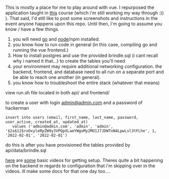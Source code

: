 This is mostly a place for me to play around with vue. I repurposed the application taught in [this](https://www.udemy.com/course/working-with-vue-3-and-go/) course (which i'm still working my way through :)) ). That said, I'd still like to post some screenshots and instructions in the event anyone happens upon this repo. Until then, I'm going to assume you know / have a few things.

1. you will need [go](https://go.dev/doc/install) and [node](https://nodejs.org/en/download/)/npm installed.
2. you know how to run code in general (in this case, compiling go and running the vue frontend.)
3. How to install postgres and use the provided brindle.sql (i cant recall why i named it that...) to create the tables you'll need
4. your environment may require additional networking configuration. the backend, frontend, and database need to all run on a separate port and be able to reach one another (in general).
5. you know how to troubleshoot the entire stack (whatever that means)
 
 view run.sh file located in both api/ and frontend/
 
 to create a user with login admin@admin.com and a password of hackerman
 
 ```
 insert into users (email, first_name, last_name, password, user_active, created_at, updated_at)
	values ('admin@admin.com', 'admin', 'admin', '$2a$12$rxOxyleRpZW9y3VPQpXLaeYWgoMy2MU1J7JDWTnN4LpwLsl3tFLhe', 1, '2022-02-01', '2022-02-01')
 ```
 
 do this is after you have provisioned the tables provided by api/data/brindle.sql
 
 [here](https://youtu.be/RML4Hd_oE40) are [some](https://youtu.be/wNGJBhv6F2k) basic videos for getting setup. Theres quite a bit happening on the backend in regards to configuration that i'm skipping over in the videos. ill make some docs for that one day too....
